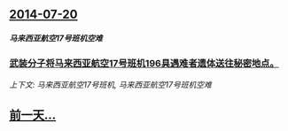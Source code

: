 ## [2014-07-20](/news/2014/07/20/index.md)

##### 马来西亚航空17号班机空难
### [武装分子将马来西亚航空17号班机196具遇难者遗体送往秘密地点。](/news/2014/07/20/武装分子将马来西亚航空17号班机196具遇难者遗体送往秘密地点.md)
_上下文: 马来西亚航空17号班机, 马来西亚航空17号班机空难_

## [前一天...](/news/2014/07/19/index.md)

